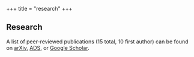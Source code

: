 +++
title = "research"
+++



## Research

A list of peer-reviewed publications (15 total, 10 first author) can be found on [arXiv](https://arxiv.org/search/?query=kimpson&searchtype=all&source=header), [ADS](https://ui.adsabs.harvard.edu/search/q=kimpson&sort=date%20desc%2C%20bibcode%20desc&p_=0), or [Google Scholar](https://scholar.google.com.au/citations?user=ozhoSBcAAAAJ&hl=en).


